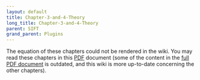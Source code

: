 ```yaml
---
layout: default
title: Chapter-3-and-4-Theory
long_title: Chapter-3-and-4-Theory
parent: SIFT
grand_parent: Plugins
---
```

The equation of these chapters could not be rendered in the wiki. You may read these chapters in this [PDF](https://github.com/sccn/SIFT/files/12457211/sift_manual_chapter3and4.pdf) document (some of the content in the [full PDF document](https://sccn.ucsd.edu/githubwiki/files/sift_manual_0.1a.pdf) is outdated, and this wiki is more up-to-date concerning the other chapters).